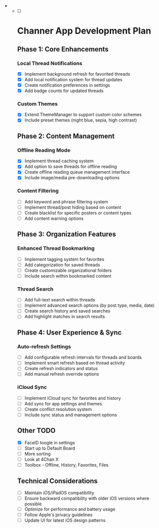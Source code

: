 - - [ ] # Channer App Development Plan

    ## Phase 1: Core Enhancements 

    ### Local Thread Notifications 
    - [x] Implement background refresh for favorited threads
    - [x] Add local notification system for thread updates
    - [x] Create notification preferences in settings
    - [x] Add badge counts for updated threads

    ### Custom Themes 
    - [x] Extend ThemeManager to support custom color schemes
    - [x] Include preset themes (night blue, sepia, high contrast)

    ## Phase 2: Content Management

    ### Offline Reading Mode
    - [x] Implement thread caching system
    - [x] Add option to save threads for offline reading
    - [x] Create offline reading queue management interface
    - [x] Include image/media pre-downloading options

    ### Content Filtering
    - [ ] Add keyword and phrase filtering system
    - [ ] Implement thread/post hiding based on content
    - [ ] Create blacklist for specific posters or content types
    - [ ] Add content warning options

    ## Phase 3: Organization Features

    ### Enhanced Thread Bookmarking
    - [ ] Implement tagging system for favorites
    - [ ] Add categorization for saved threads
    - [ ] Create customizable organizational folders
    - [ ] Include search within bookmarked content

    ### Thread Search
    - [ ] Add full-text search within threads
    - [ ] Implement advanced search options (by post type, media, date)
    - [ ] Create search history and saved searches
    - [ ] Add highlight matches in search results

    ## Phase 4: User Experience & Sync

    ### Auto-refresh Settings
    - [ ] Add configurable refresh intervals for threads and boards
    - [ ] Implement smart refresh based on thread activity
    - [ ] Create refresh indicators and status
    - [ ] Add manual refresh override options

    ### iCloud Sync
    - [ ] Implement iCloud sync for favorites and history
    - [ ] Add sync for app settings and themes
    - [ ] Create conflict resolution system
    - [ ] Include sync status and management options

    ## Other TODO

    - [x] FaceID toogle in settings
    - [ ] Start up to Default Board
    - [ ] More sorting 
    - [ ] Look at 4Chan X
    - [ ] Toolbox - Offline, History, Favorites, Files

    ## Technical Considerations

    - [ ] Maintain iOS/iPadOS compatibility
    - [ ] Ensure backward compatibility with older iOS versions where possible
    - [ ] Optimize for performance and battery usage
    - [ ] Follow Apple's privacy guidelines
    - [ ] Update UI for latest iOS design patterns